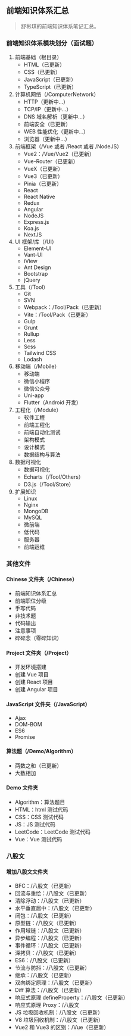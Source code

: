 <!--
 * @Author: Shu Binqi
 * @Date: 2023-02-28 18:37:33
 * @LastEditors: Shu Binqi
 * @LastEditTime: 2023-03-02 01:46:43
 * @Description: 前端面试题汇总
 * @Version: 1.0.0
 * @FilePath: \interviewQuestions\README.md
-->

## 前端知识体系汇总

> 舒彬琪的前端知识体系笔记汇总。

### 前端知识体系模块划分（面试题）

1. 前端基础（根目录）
   - HTML（已更新）
   - CSS（已更新）
   - JavaScript（已更新）
   - TypeScript（已更新）
2. 计算机网络（/ComputerNetwork）
   - HTTP（更新中...）
   - TCP/IP（更新中...）
   - DNS 域名解析（更新中...）
   - 前端安全（已更新）
   - WEB 性能优化（更新中...）
   - 浏览器（更新中...）
3. 前端框架（/Vue 或者 /React 或者 /NodeJS）
   - Vue2：/Vue/Vue2（已更新）
   - Vue-Router（已更新）
   - VueX（已更新）
   - Vue3（已更新）
   - Pinia（已更新）
   - React
   - React Native
   - Redux
   - Angular
   - NodeJS
   - Express.js
   - Koa.js
   - NextJS
4. UI 框架/库（/UI）
   - Element-UI
   - Vant-UI
   - iView
   - Ant Design
   - Bootstrap
   - jQuery
5. 工具（/Tool）
   - Git
   - SVN
   - Webpack：/Tool/Pack（已更新）
   - Vite：/Tool/Pack（已更新）
   - Gulp
   - Grunt
   - Rullup
   - Less
   - Scss
   - Tailwind CSS
   - Lodash
6. 移动端（/Mobile）
   - 移动端
   - 微信小程序
   - 微信公众号
   - Uni-app
   - Flutter（Android 开发）
7. 工程化（/Module）
   - 软件工程
   - 前端工程化
   - 前端自动化测试
   - 架构模式
   - 设计模式
   - 数据结构与算法
8. 数据可视化
   - 数据可视化
   - Echarts（/Tool/Others）
   - D3.js（/Tool/Store）
9. 扩展知识
   - Linux
   - Nginx
   - MongoDB
   - MySQL
   - 微前端
   - 低代码
   - 服务器
   - 前端运维

### 其他文件

#### Chinese 文件夹（/Chinese）

- 前端知识体系汇总
- 前端职位分级
- 手写代码
- 非技术题
- 代码输出
- 注意事项
- 碎碎念（零碎知识）

#### Project 文件夹（/Project）

- 开发环境搭建
- 创建 Vue 项目
- 创建 React 项目
- 创建 Angular 项目

#### JavaScript 文件夹（/JavaScript）

- Ajax
- DOM-BOM
- ES6
- Promise

#### 算法题（/Demo/Algorithm）

- 两数之和（已更新）
- 大数相加

#### Demo 文件夹

- Algorithm：算法题目
- HTML：html 测试代码
- CSS：CSS 测试代码
- JS：JS 测试代码
- LeetCode：LeetCode 测试代码
- Vue：Vue 测试代码

### 八股文

#### 增加八股文文件夹

- BFC：/八股文（已更新）
- 回流与重绘：/八股文（已更新）
- 清除浮动：/八股文（已更新）
- 水平垂直居中：/八股文（已更新）
- 闭包：/八股文（已更新）
- 原型链：/八股文（已更新）
- 作用域链：/八股文（已更新）
- 异步编程：/八股文（已更新）
- 事件循环：/八股文（已更新）
- 深拷贝：/八股文（已更新）
- ES6：/八股文（已更新）
- 节流与防抖：/八股文（已更新）
- 继承：/八股文（已更新）
- 双向绑定原理：/八股文（已更新）
- Diff 算法：/八股文（已更新）
- 响应式原理 defineProperty：/八股文（已更新）
- 响应式原理 Proxy：/八股文
- JS 垃圾回收机制：/八股文（已更新）
- V8 垃圾回收机制：/八股文（已更新）
- Vue2 和 Vue3 的区别：/Vue（已更新）
